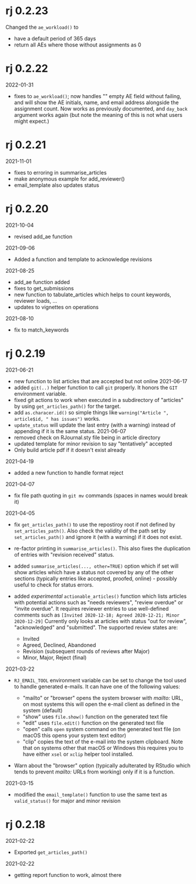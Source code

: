 # rj 0.2.23

Changed the `ae_workload()` to 
  - have a default period of 365 days
  - return all AEs where those without assignments as 0

# rj 0.2.22

2022-01-31
  - fixes to `ae_workload()`; now handles "" empty AE field without failing,
    and will show the AE initials, name, and email address alongside the
    assignment count. Now works as previously documented, and `day_back`
    argument works again (but note the meaning of this is not what users might
    expect.)

# rj 0.2.21

2021-11-01
  - fixes to erroring in summarise_articles
  - make anonymous example for add_reviewer()
  - email_template also updates status

# rj 0.2.20

2021-10-04
 - revised add_ae function
 
2021-09-06
 - Added a function and template to acknowledge revisions

2021-08-25 
  - add_ae function added
  - fixes to get_submissions  
  - new function to tabulate_articles which helps to count keywords, reviewer loads, ...
  - updates to vignettes on operations

2021-08-10
  - fix to match_keywords
  
# rj 0.2.19

2021-06-21
 - new function to list articles that are accepted but not online
2021-06-17
 - added `git(..)` helper function to call `git` properly.
   It honors the `GIT` environment variable.
 - fixed git actions to work when executed in a subdirectory
   of "articles" by using `get_articles_path()` for the target.
 - add `as.characer.id()` so simple things like
   `warning("Article ", article$id, " has issues")` works.
 - `update_status` will update the last entry (with a warning)
   instead of appending if it is the same status.
2021-06-07
 - removed check on RJournal.sty file being in article directory
 - updated template for minor revision to say "tentatively" accepted
 - Only build article pdf if it doesn't exist already
 
2021-04-19
 - added a new function to handle format reject

2021-04-07
 - fix file path quoting in `git mv` commands (spaces in names
   would break it)

2021-04-05
 - fix `get_articles_path()` to use the repostiroy root if not
   defined by `set_articles_path()`. Also check the validity of
   the path set by `set_articles_path()` and ignore it (with a
   warning) if it does not exist.

 - re-factor printing in `summarise_articles()`. This also fixes
   the duplication of entries with "revision received" status.

 - added `summarise_articles(..., other=TRUE)` option which if
   set will show articles which have a status not covered by any of
   the other sections (typically entries like accepted, proofed,
   online) - possibly useful to check for status errors.

 - added _experimental_ `actionable_articles()` function which
   lists articles with potential actions such as "needs reviewers",
   "review overdue" or "invite overdue". It requires reviewer
   entries to use well-defined comments such as
   `[Invited 2020-12-18; Agreed 2020-12-21; Minor 2020-12-29]`
   Currently only looks at articles with status "out for review",
   "acknowledged" and "submitted". The supported review states are:
    - Invited
    - Agreed, Declined, Abandoned
    - Revision (subsequent rounds of reviews after Major)
    - Minor, Major, Reject (final)

2021-03-22
 - `RJ_EMAIL_TOOL` environment variable can be set to change the tool
   used to handle generated e-mails. It can have one of the following
   values:
   - "mailto" or "browser"
     opens the system browser with _mailto:_ URL, on most
     systems this will open the e-mail client as defined
     in the system (default)
   - "show" uses `file.show()` function on the generated text file
   - "edit" uses `file.edit()` function on the generated text file
   - "open" calls `open` system command on the generated text file
     (on macOS this opens your system text editor)
   - "clip" copies the text of the e-mail into the system
     clipboard. Note that on systems other that macOS or Windows this
     requires you to have either `xsel` or `xclip` helper tool
     installed.

 - Warn about the "browser" option (typically adulterated by
   RStudio which tends to prevent _mailto:_ URLs from working) only if
   it is a function.

2021-03-15
 - modified the `email_template()` function to use the same text as
   `valid_status()` for major and minor revision 


# rj 0.2.18

2021-02-22
 - Exported `get_articles_path()`

2021-02-22
 - getting report function to work, almost there

